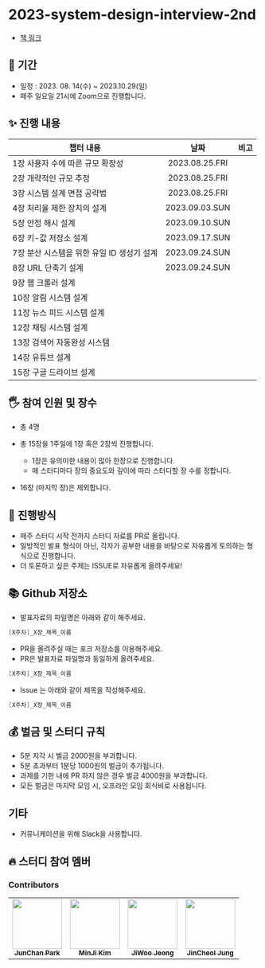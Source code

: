 # 2023-system-design-interview-2nd

- [책 링크](http://www.yes24.com/Product/Goods/102819435)

## 📆 기간

- 일정 : 2023. 08. 14(수) ~ 2023.10.29(일)
- 매주 일요일 21시에 Zoom으로 진행합니다.

## ✨ 진행 내용

| 챕터 내용                                  |      날짜      | 비고 |
| ------------------------------------------ | :------------: | ---- |
| 1장 사용자 수에 따른 규모 확장성           | 2023.08.25.FRI |      |
| 2장 개략적인 규모 추정                     | 2023.08.25.FRI |      |
| 3장 시스템 설계 면접 공략법                | 2023.08.25.FRI |      |
| 4장 처리율 제한 장치의 설계                | 2023.09.03.SUN |      |
| 5장 안정 해시 설계                         | 2023.09.10.SUN |      |
| 6장 키-값 저장소 설계                      | 2023.09.17.SUN |      |
| 7장 분산 시스템을 위한 유일 ID 생성기 설계 | 2023.09.24.SUN |      |
| 8장 URL 단축기 설계                        | 2023.09.24.SUN |      |
| 9장 웹 크롤러 설계                         |                |      |
| 10장 알림 시스템 설계                      |                |      |
| 11장 뉴스 피드 시스템 설계                 |                |      |
| 12장 채팅 시스템 설계                      |                |      |
| 13장 검색어 자동완성 시스템                |                |      |
| 14장 유튜브 설계                           |                |      |
| 15장 구글 드라이브 설계                    |                |      |

## 🖐 참여 인원 및 장수

- 총 4명
- 총 15장을 1주일에 1장 혹은 2장씩 진행합니다.

  - 1장은 유의미한 내용이 많아 한장으로 진행합니다.
  - 매 스터디마다 장의 중요도와 깊이에 따라 스터디할 장 수를 정합니다.

- 16장 (마지막 장)은 제외합니다.

## 📜 진행방식

- 매주 스터디 시작 전까지 스터디 자료를 PR로 올립니다.
- 일방적인 발표 형식이 아닌, 각자가 공부한 내용을 바탕으로 자유롭게 토의하는 형식으로 진행합니다.
- 더 토론하고 싶은 주제는 ISSUE로 자유롭게 올려주세요!

## 📚 Github 저장소

- 발표자료의 파일명은 아래와 같이 해주세요.

```java
[X주차]_X장_제목_이름
```

- PR을 올려주실 때는 포크 저장소를 이용해주세요.
- PR은 발표자료 파일명과 동일하게 올려주세요.

```java
[X주차]_X장_제목_이름
```

- Issue 는 아래와 같이 제목을 작성해주세요.

```java
[X주차]_X장_제목_이름
```

## 💰 벌금 및 스터디 규칙

- 5분 지각 시 벌금 2000원을 부과합니다.
- 5분 초과부터 1분당 1000원의 벌금이 추가됩니다.
- 과제를 기한 내에 PR 하지 않은 경우 벌금 4000원을 부과합니다.
- 모든 벌금은 마지막 모임 시, 오프라인 모임 회식비로 사용됩니다.

## 기타

- 커뮤니케이션을 위해 Slack을 사용합니다.

## 🔥 스터디 참여 멤버

### Contributors

<table>
  <tbody>
    <tr>
      <td align="center"><a href="https://github.com/junchanpp"><img src="https://avatars.githubusercontent.com/u/49396352?v=4" width="100px;" alt=""/><br /><sub><b>JunChan Park</b></sub></a></td>
      <td align="center"><a href="https://github.com/Lightieey"><img src="https://avatars.githubusercontent.com/u/79203421?v=4" width="100px;" alt=""/><br /><sub><b>MinJi Kim</b></sub></a></td>
      <td align="center"><a href="https://github.com/ziwooda"><img src="https://avatars.githubusercontent.com/u/70079416?v=4" width="100px;" alt=""/><br /><sub><b>JiWoo Jeong</b></sub></a></td>
      <td align="center"><a href="https://github.com/bik1111"><img src="https://avatars.githubusercontent.com/u/76617139?v=4" width="100px;" alt=""/><br /><sub><b>JinCheol Jung</b></sub></a></td>
    </tr>
  </tobdy>
</table>
